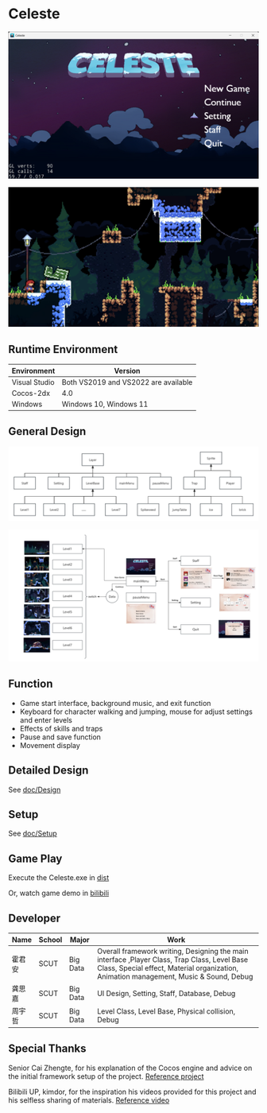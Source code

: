 # Celeste

![image](https://github.com/LionKk99/Celeste/blob/master/README_image/mainMenu.png)

![image](https://github.com/LionKk99/Celeste/blob/master/README_image/level.png)

## Runtime Environment

|  Environment   | Version  |
|  ----  | ----  |
| Visual Studio  | Both VS2019 and VS2022 are available|
| Cocos-2dx  | 4.0 |
| Windows  | Windows 10, Windows 11 |

## General Design

![image](https://github.com/LionKk99/Celeste/blob/master/README_image/UML11.png)

![image](https://github.com/LionKk99/Celeste/blob/master/README_image/UML33.png)

## Function

*	Game start interface, background music, and exit function
*	Keyboard for character walking and jumping, mouse for adjust settings and enter levels
*	Effects of skills and traps
*	Pause and save function
*	Movement display

## Detailed Design

See [doc/Design](https://github.com/LionKk99/Celeste/blob/master/docs/Celeste%20final%20report.pdf)

## Setup

See [doc/Setup](https://github.com/Randonee1/Advanced-Language-Programming/blob/main/docs/Setup.md)

## Game Play

Execute the Celeste.exe in [dist](https://github.com/LionKk99/Celeste/tree/master/dlist)

Or, watch game demo in [bilibili](https://www.bilibili.com/video/BV1E94y1K7qH/)

## Developer

|  Name  | School  | Major | Work |
|  -------  | ----  | ----  | ----  |
| 霍君安 | SCUT | Big Data  | Overall framework writing, Designing the main interface ,Player Class, Trap Class, Level Base Class, Special effect, Material organization, Animation management, Music & Sound, Debug |
| 龚思嘉  | SCUT | Big Data | UI Design, Setting, Staff, Database, Debug |
| 周宇哲  | SCUT | Big Data | Level Class, Level Base, Physical collision, Debug |

## Special Thanks

Senior Cai Zhengte, for his explanation of the Cocos engine and advice on the initial framework setup of the project.   [Reference project](https://github.com/Randonee1/Advanced-Language-Programming)

Bilibili UP, kimdor, for the inspiration his videos provided for this project and his selfless sharing of materials.    [Reference video](https://www.bilibili.com/video/BV1DW4y1R727/?spm_id_from=333.999.0.0&vd_source=c7d243022a5c9df4942b5971ee95f72b)

